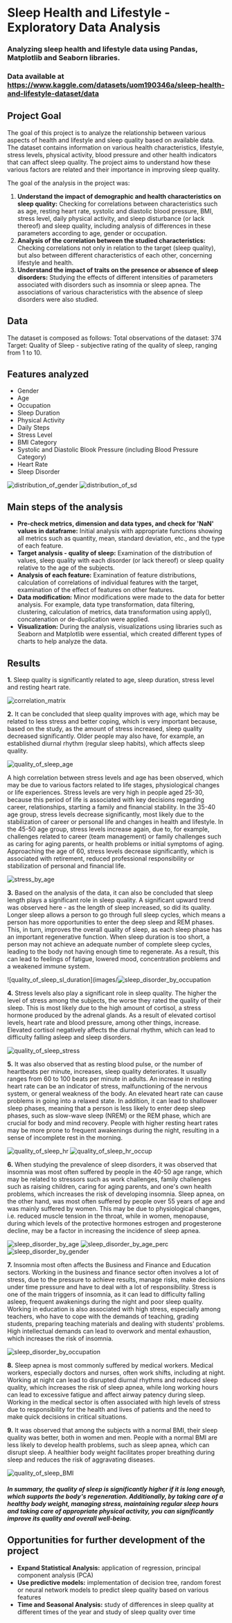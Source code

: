 # **Sleep Health and Lifestyle - Exploratory Data Analysis**
  
### Analyzing sleep health and lifestyle data using Pandas, Matplotlib and Seaborn libraries.
### Data available at https://www.kaggle.com/datasets/uom190346a/sleep-health-and-lifestyle-dataset/data

## **Project Goal**
The goal of this project is to analyze the relationship between various aspects of health and lifestyle and sleep quality based on available data. The dataset contains information on various health characteristics, lifestyle, stress levels, physical activity, blood pressure and other health indicators that can affect sleep quality. The project aims to understand how these various factors are related and their importance in improving sleep quality.


The goal of the analysis in the project was:
1. **Understand the impact of demographic and health characteristics on sleep quality:** Checking for correlations between characteristics such as age, resting heart rate, systolic and diastolic blood pressure, BMI, stress level, daily physical activity, and sleep disturbance (or lack thereof) and sleep quality, including analysis of differences in these parameters according to age, gender or occupation.
2. **Analysis of the correlation between the studied characteristics:** Checking correlations not only in relation to the target (sleep quality), but also between different characteristics of each other, concerning lifestyle and health.
3. **Understand the impact of traits on the presence or absence of sleep disorders:** Studying the effects of different intensities of parameters associated with disorders such as insomnia or sleep apnea. The associations of various characteristics with the absence of sleep disorders were also studied.

## **Data**
The dataset is composed as follows:
Total observations of the dataset: 374
Target: Quality of Sleep - subjective rating of the quality of sleep, ranging from 1 to 10.

## **Features analyzed**
* Gender
* Age
* Occupation
* Sleep Duration
* Physical Activity
* Daily Steps
* Stress Level
* BMI Category
* Systolic and Diastolic Blook Pressure (including Blood Pressure Category)
* Heart Rate
* Sleep Disorder

![distribution_of_gender](images/gender.PNG)
![distribution_of_sd](images/distrib_sd.PNG)


## **Main steps of the analysis**
- **Pre-check metrics, dimension and data types, and check for 'NaN' values in dataframe:** Initial analysis with appropriate functions showing all metrics such as quantity, mean, standard deviation, etc., and the type of each feature.
- **Target analysis - quality of sleep:** Examination of the distribution of values, sleep quality with each disorder (or lack thereof) or sleep quality relative to the age of the subjects.
- **Analysis of each feature:** Examination of feature distributions, calculation of correlations of individual features with the target, examination of the effect of features on other features.
- **Data modification:** Minor modifications were made to the data for better analysis. For example, data type transformation, data filtering, clustering, calculation of metrics, data transformation using apply(), concatenation or de-duplication were applied.
- **Visualization:** During the analysis, visualizations using libraries such as Seaborn and Matplotlib were essential, which created different types of charts to help analyze the data.


## **Results**
**1.** Sleep quality is significantly related to age, sleep duration, stress level and resting heart rate.

![correlation_matrix](images/corr_matrix.PNG)

**2.** It can be concluded that sleep quality improves with age, which may be related to less stress and better coping, which is very important because, based on the study, as the amount of stress increased, sleep quality decreased significantly. Older people may also have, for example, an established diurnal rhythm (regular sleep habits), which affects sleep quality.

![quality_of_sleep_age](images/quality_sleep_age.PNG)

A high correlation between stress levels and age has been observed, which may be due to various factors related to life stages, physiological changes or life experiences. Stress levels are very high in people aged 25-30, because this period of life is associated with key decisions regarding career, relationships, starting a family and financial stability. In the 35-40 age group, stress levels decrease significantly, most likely due to the stabilization of career or personal life and changes in health and lifestyle. In the 45-50 age group, stress levels increase again, due to, for example, challenges related to career (team management) or family challenges such as caring for aging parents, or health problems or initial symptoms of aging. Approaching the age of 60, stress levels decrease significantly, which is associated with retirement, reduced professional responsibility or stabilization of personal and financial life.

![stress_by_age](images/stress_age.PNG)

**3.** Based on the analysis of the data, it can also be concluded that sleep length plays a significant role in sleep quality. A significant upward trend was observed here - as the length of sleep increased, so did its quality. Longer sleep allows a person to go through full sleep cycles, which means a person has more opportunities to enter the deep sleep and REM phases. This, in turn, improves the overall quality of sleep, as each sleep phase has an important regenerative function. When sleep duration is too short, a person may not achieve an adequate number of complete sleep cycles, leading to the body not having enough time to regenerate. As a result, this can lead to feelings of fatigue, lowered mood, concentration problems and a weakened immune system.

![quality_of_sleep_sl_duration](images/![sleep_disorder_by_occupation](images/distrib_occup_perc.PNG)

**4.** Stress levels also play a significant role in sleep quality. The higher the level of stress among the subjects, the worse they rated the quality of their sleep. This is most likely due to the high amount of cortisol, a stress hormone produced by the adrenal glands. As a result of elevated cortisol levels, heart rate and blood pressure, among other things, increase. Elevated cortisol negatively affects the diurnal rhythm, which can lead to difficulty falling asleep and sleep disorders.

![quality_of_sleep_stress](images/quality_sleep_stress.PNG)

**5.** It was also observed that as resting blood pulse, or the number of heartbeats per minute, increases, sleep quality deteriorates. It usually ranges from 60 to 100 beats per minute in adults. An increase in resting heart rate can be an indicator of stress, malfunctioning of the nervous system, or general weakness of the body. An elevated heart rate can cause problems in going into a relaxed state. In addition, it can lead to shallower sleep phases, meaning that a person is less likely to enter deep sleep phases, such as slow-wave sleep (NREM) or the REM phase, which are crucial for body and mind recovery. People with higher resting heart rates may be more prone to frequent awakenings during the night, resulting in a sense of incomplete rest in the morning.

![quality_of_sleep_hr](images/quality_sleep_hr.PNG)
![quality_of_sleep_hr_occup](images/quality_sleep_hr_occup.PNG)

**6.** When studying the prevalence of sleep disorders, it was observed that insomnia was most often suffered by people in the 40-50 age range, which may be related to stressors such as work challenges, family challenges such as raising children, caring for aging parents, and one's own health problems, which increases the risk of developing insomnia. Sleep apnea, on the other hand, was most often suffered by people over 55 years of age and was mainly suffered by women. This may be due to physiological changes, i.e. reduced muscle tension in the throat, while in women, menopause, during which levels of the protective hormones estrogen and progesterone decline, may be a factor in increasing the incidence of sleep apnea.

![sleep_disorder_by_age](images/boxplot_sd_ager.PNG)
![sleep_disorder_by_age_perc](images/sd_age_perc.PNG)
![sleep_disorder_by_gender](images/distrib_sd_gender.PNG)

**7.** Insomnia most often affects the Business and Finance and Education sectors. Working in the business and finance sector often involves a lot of stress, due to the pressure to achieve results, manage risks, make decisions under time pressure and have to deal with a lot of responsibility. Stress is one of the main triggers of insomnia, as it can lead to difficulty falling asleep, frequent awakenings during the night and poor sleep quality. Working in education is also associated with high stress, especially among teachers, who have to cope with the demands of teaching, grading students, preparing teaching materials and dealing with students' problems. High intellectual demands can lead to overwork and mental exhaustion, which increases the risk of insomnia.

![sleep_disorder_by_occupation](images/distrib_occup_perc.PNG)

**8.** Sleep apnea is most commonly suffered by medical workers. Medical workers, especially doctors and nurses, often work shifts, including at night. Working at night can lead to disrupted diurnal rhythms and reduced sleep quality, which increases the risk of sleep apnea, while long working hours can lead to excessive fatigue and affect airway patency during sleep. Working in the medical sector is often associated with high levels of stress due to responsibility for the health and lives of patients and the need to make quick decisions in critical situations. 

**9.** It was observed that among the subjects with a normal BMI, their sleep quality was better, both in women and men. People with a normal BMI are less likely to develop health problems, such as sleep apnea, which can disrupt sleep. A healthier body weight facilitates proper breathing during sleep and reduces the risk of aggravating diseases.

![quality_of_sleep_BMI](images/quality_sleep_BMI.PNG)


##### In summary, the quality of sleep is significantly higher if it is long enough, which supports the body's regeneration. Additionally, by taking care of a healthy body weight, managing stress, maintaining regular sleep hours and taking care of appropriate physical activity, you can significantly improve its quality and overall well-being.


## **Opportunities for further development of the project**
- **Expand Statistical Analysis:** application of regression, principal component analysis (PCA)
- **Use predictive models:** implementation of decision tree, random forest or neural network models to predict sleep quality based on various features
- **Time and Seasonal Analysis:** study of differences in sleep quality at different times of the year and study of sleep quality over time




